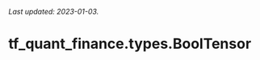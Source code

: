 <!--
This file is generated by a tool. Do not edit directly.
For open-source contributions the docs will be updated automatically.
-->

*Last updated: 2023-01-03.*

<div itemscope itemtype="http://developers.google.com/ReferenceObject">
<meta itemprop="name" content="tf_quant_finance.types.BoolTensor" />
<meta itemprop="path" content="Stable" />
</div>

# tf_quant_finance.types.BoolTensor

<!-- Insert buttons and diff -->

<table class="tfo-notebook-buttons tfo-api" align="left">
</table>





```python
tf_quant_finance.types.BoolTensor(
    *args, **kwargs
)
```



<!-- Placeholder for "Used in" -->
